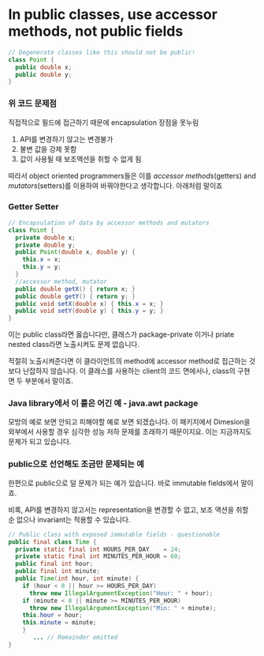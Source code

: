 # In public classes, use accessor methods, not public fields

```java
// Degenerate classes like this should not be public!
class Point {
  public double x;
  public double y;
}
```

### 위 코드 문제점

직접적으로 필드에 접근하기 때문에 encapsulation 장점을 못누림

1. API를 변경하기 않고는 변경불가
2. 불변 값을 강제 못함
3. 값이 사용될 때 보조액션을 취할 수 없게 됨

따라서 object oriented programmers들은 이를 *accessor methods*(getters) and *mutators*(setters)를 이용하여 바꿔야한다고 생각합니다. 아래처럼 말이죠

### Getter Setter

```java
// Encapsulation of data by accessor methods and mutators
class Point {
  private double x;
  private double y;
  public Point(double x, double y) {
    this.x = x;
    this.y = y; 
  }
  //accessor method, mutator
  public double getX() { return x; }
  public double getY() { return y; }
  public void setX(double x) { this.x = x; }
  public void setY(double y) { this.y = y; }
}
```

이는 public class라면 옳습니다만, 클래스가 package-private 이거나 priate nested class라면 노출시켜도 문제 없습니다.

적절히 노출시켜준다면 이 클라이언트의 method에 accessor method로 접근하는 것보다 난잡하지 않습니다. 이 클래스를 사용하는 client의 코드 면에서나, class의 구현 면 두 부분에서 말이죠.



### Java library에서 이 룰은 어긴 예 - java.awt package

모방의 예로 보면 안되고 피해야할 예로 보면 되겠습니다. 이 패키지에서 Dimesion을 외부에서 사용할 경우 심각한 성능 저하 문제를 초래하기 때문이지요. 이는 지금까지도 문제가 되고 있습니다.



### public으로 선언해도 조금만 문제되는 예

한편으로 public으로 덜 문제가 되는 예가 있습니다. 바로 immutable fields에서 말이죠.

비록, API를 변경하지 않고서는 representation을 변경할 수 없고, 보조 액션을 취할 순 없으나 invariant는 적용할 수 있습니다.

```java
// Public class with exposed immutable fields - questionable
public final class Time {
  private static final int HOURS_PER_DAY    = 24;
  private static final int MINUTES_PER_HOUR = 60;
  public final int hour;
  public final int minute;
  public Time(int hour, int minute) {
    if (hour < 0 || hour >= HOURS_PER_DAY)
      throw new IllegalArgumentException("Hour: " + hour);
    if (minute < 0 || minute >= MINUTES_PER_HOUR)
      throw new IllegalArgumentException("Min: " + minute);
    this.hour = hour;
    this.minute = minute;
	}
       ... // Remainder omitted
}

```


